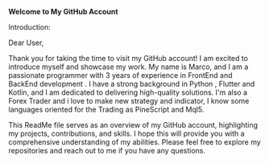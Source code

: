 **Welcome to My GitHub Account**

Introduction:

Dear User,

Thank you for taking the time to visit my GitHub account! I am excited to introduce myself and showcase my work. My name is Marco, and I am a passionate programmer with 3 years of experience in FrontEnd and BackEnd development . I have a strong background in Python , Flutter and Kotlin, and I am dedicated to delivering high-quality solutions.
I'm also a Forex Trader and i love to make new strategy and indicator, I know some languages oriented for the Trading as PineScript and Mql5.

This ReadMe file serves as an overview of my GitHub account, highlighting my projects, contributions, and skills. I hope this will provide you with a comprehensive understanding of my abilities. Please feel free to explore my repositories and reach out to me if you have any questions.

